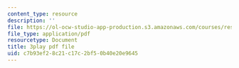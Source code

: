 ```yaml
---
content_type: resource
description: ''
file: https://ol-ocw-studio-app-production.s3.amazonaws.com/courses/res-6-006-video-demonstrations-in-lasers-and-optics-spring-2008/c7b93ef28c21c17c2bf50b40e20e9645_DuPbUcsmNuI.pdf
file_type: application/pdf
resourcetype: Document
title: 3play pdf file
uid: c7b93ef2-8c21-c17c-2bf5-0b40e20e9645
---
```

